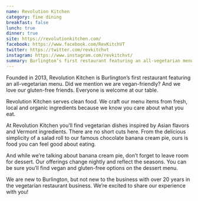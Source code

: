 ```yaml
---
name: Revolution Kitchen
category: fine dining
breakfast: false
lunch: true
dinner: true
site: https://revolutionkitchen.com/
facebook: https://www.facebook.com/RevKitchVT
twitter: https://twitter.com/revkitchvt
instagram: https://www.instagram.com/revkitchvt/
summary: Burlington’s first restaurant featuring an all-vegetarian menu
---
```


Founded in 2013, Revolution Kitchen is Burlington’s first restaurant featuring an all-vegetarian menu.  Did we mention we are vegan-friendly?  And we love our gluten-free friends.  Everyone is welcome at our table.

Revolution Kitchen serves clean food. We craft our menu items from fresh, local and organic ingredients because we know you care about what you eat.

At Revolution Kitchen you’ll find vegetarian dishes inspired by Asian flavors and Vermont ingredients. There are no short cuts here. From the delicious simplicity of a salad roll to our famous chocolate banana cream pie, ours is food you can feel good about eating.

And while we’re talking about banana cream pie, don’t forget to leave room for dessert.  Our offerings change nightly and reflect the seasons.  You can be sure you’ll find vegan and gluten-free options on the dessert menu.

We are new to Burlington, but not new to the business with over 20 years in the vegetarian restaurant business. We’re excited to share our experience with you!
